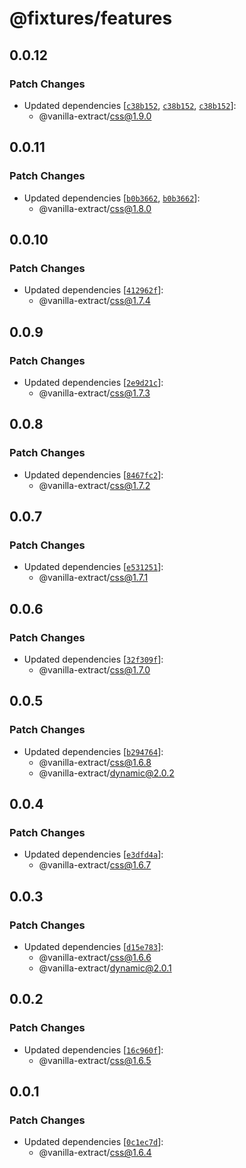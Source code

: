 # @fixtures/features

## 0.0.12

### Patch Changes

- Updated dependencies [[`c38b152`](https://github.com/seek-oss/vanilla-extract/commit/c38b152ff6dbcf0f2b4226fc167d67314ecebabb), [`c38b152`](https://github.com/seek-oss/vanilla-extract/commit/c38b152ff6dbcf0f2b4226fc167d67314ecebabb), [`c38b152`](https://github.com/seek-oss/vanilla-extract/commit/c38b152ff6dbcf0f2b4226fc167d67314ecebabb)]:
  - @vanilla-extract/css@1.9.0

## 0.0.11

### Patch Changes

- Updated dependencies [[`b0b3662`](https://github.com/seek-oss/vanilla-extract/commit/b0b36626de328a8dcc5c0301d50099fbe77a5cba), [`b0b3662`](https://github.com/seek-oss/vanilla-extract/commit/b0b36626de328a8dcc5c0301d50099fbe77a5cba)]:
  - @vanilla-extract/css@1.8.0

## 0.0.10

### Patch Changes

- Updated dependencies [[`412962f`](https://github.com/seek-oss/vanilla-extract/commit/412962fff737a6f7c80f26d347076c31cbd5905b)]:
  - @vanilla-extract/css@1.7.4

## 0.0.9

### Patch Changes

- Updated dependencies [[`2e9d21c`](https://github.com/seek-oss/vanilla-extract/commit/2e9d21c718ba57daa83c5ee323871ffa6ced5d47)]:
  - @vanilla-extract/css@1.7.3

## 0.0.8

### Patch Changes

- Updated dependencies [[`8467fc2`](https://github.com/seek-oss/vanilla-extract/commit/8467fc28707372f30d8b6239580244c06859a605)]:
  - @vanilla-extract/css@1.7.2

## 0.0.7

### Patch Changes

- Updated dependencies [[`e531251`](https://github.com/seek-oss/vanilla-extract/commit/e531251689b8795eebd316ae8385f1ecc5b9b8a0)]:
  - @vanilla-extract/css@1.7.1

## 0.0.6

### Patch Changes

- Updated dependencies [[`32f309f`](https://github.com/seek-oss/vanilla-extract/commit/32f309faad90e927efc7a277d4208480c8b5122c)]:
  - @vanilla-extract/css@1.7.0

## 0.0.5

### Patch Changes

- Updated dependencies [[`b294764`](https://github.com/seek-oss/vanilla-extract/commit/b294764b7f3401cec88760894ff19c60ca1d4d1d)]:
  - @vanilla-extract/css@1.6.8
  - @vanilla-extract/dynamic@2.0.2

## 0.0.4

### Patch Changes

- Updated dependencies [[`e3dfd4a`](https://github.com/seek-oss/vanilla-extract/commit/e3dfd4a54a66ebb3a3cacc0fcc94d2689f97bb40)]:
  - @vanilla-extract/css@1.6.7

## 0.0.3

### Patch Changes

- Updated dependencies [[`d15e783`](https://github.com/seek-oss/vanilla-extract/commit/d15e783c960144e3b3ca74128cb2d04fbbc16df1)]:
  - @vanilla-extract/css@1.6.6
  - @vanilla-extract/dynamic@2.0.1

## 0.0.2

### Patch Changes

- Updated dependencies [[`16c960f`](https://github.com/seek-oss/vanilla-extract/commit/16c960f32a011580eb6c4d0a45479fc28729e762)]:
  - @vanilla-extract/css@1.6.5

## 0.0.1

### Patch Changes

- Updated dependencies [[`0c1ec7d`](https://github.com/seek-oss/vanilla-extract/commit/0c1ec7d5bfa5c4e66b4655c4f417f2751af7b3e3)]:
  - @vanilla-extract/css@1.6.4
